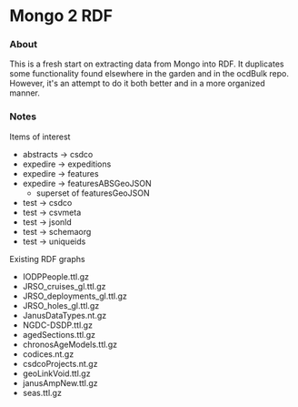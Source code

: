 # Mongo 2 RDF

### About
This is a fresh start on extracting data from Mongo into RDF.  It duplicates
some functionality found elsewhere in the garden and in the ocdBulk repo.  However, 
it's an attempt to do it both better and in a more organized manner.

### Notes

Items of interest
* abstracts -> csdco
* expedire -> expeditions
* expedire -> features
* expedire -> featuresABSGeoJSON
    * superset of featuresGeoJSON
* test -> csdco
* test -> csvmeta
* test -> jsonld
* test -> schemaorg
* test -> uniqueids


Existing RDF graphs 
* IODPPeople.ttl.gz
* JRSO_cruises_gl.ttl.gz
* JRSO_deployments_gl.ttl.gz
* JRSO_holes_gl.ttl.gz
* JanusDataTypes.nt.gz
* NGDC-DSDP.ttl.gz
* agedSections.ttl.gz
* chronosAgeModels.ttl.gz
* codices.nt.gz
* csdcoProjects.nt.gz
* geoLinkVoid.ttl.gz
* janusAmpNew.ttl.gz
* seas.ttl.gz